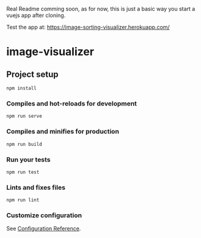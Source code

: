 Real Readme comming soon, as for now, this is just a basic way you start a vuejs app after cloning.

Test the app at:  https://image-sorting-visualizer.herokuapp.com/

# image-visualizer

## Project setup
```
npm install
```

### Compiles and hot-reloads for development
```
npm run serve
```

### Compiles and minifies for production
```
npm run build
```

### Run your tests
```
npm run test
```

### Lints and fixes files
```
npm run lint
```

### Customize configuration
See [Configuration Reference](https://cli.vuejs.org/config/).
